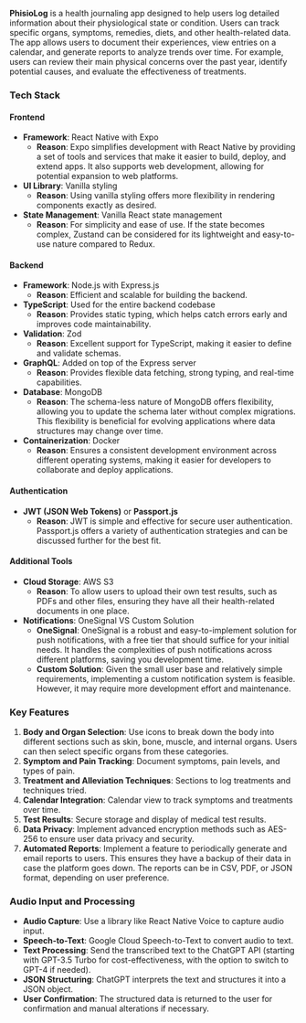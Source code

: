 **PhisioLog** is a health journaling app designed to help users log detailed information about their physiological state or condition. Users can track specific organs, symptoms, remedies, diets, and other health-related data. The app allows users to document their experiences, view entries on a calendar, and generate reports to analyze trends over time. For example, users can review their main physical concerns over the past year, identify potential causes, and evaluate the effectiveness of treatments.

### Tech Stack

#### Frontend

- **Framework**: React Native with Expo
  - **Reason**: Expo simplifies development with React Native by providing a set of tools and services that make it easier to build, deploy, and extend apps. It also supports web development, allowing for potential expansion to web platforms.
- **UI Library**: Vanilla styling
  - **Reason**: Using vanilla styling offers more flexibility in rendering components exactly as desired.
- **State Management**: Vanilla React state management
  - **Reason**: For simplicity and ease of use. If the state becomes complex, Zustand can be considered for its lightweight and easy-to-use nature compared to Redux.

#### Backend

- **Framework**: Node.js with Express.js
  - **Reason**: Efficient and scalable for building the backend.
- **TypeScript**: Used for the entire backend codebase
  - **Reason**: Provides static typing, which helps catch errors early and improves code maintainability.
- **Validation**: Zod
  - **Reason**: Excellent support for TypeScript, making it easier to define and validate schemas.
- **GraphQL**: Added on top of the Express server
  - **Reason**: Provides flexible data fetching, strong typing, and real-time capabilities.
- **Database**: MongoDB
  - **Reason**: The schema-less nature of MongoDB offers flexibility, allowing you to update the schema later without complex migrations. This flexibility is beneficial for evolving applications where data structures may change over time.
- **Containerization**: Docker
  - **Reason**: Ensures a consistent development environment across different operating systems, making it easier for developers to collaborate and deploy applications.

#### Authentication

- **JWT (JSON Web Tokens)** or **Passport.js**
  - **Reason**: JWT is simple and effective for secure user authentication. Passport.js offers a variety of authentication strategies and can be discussed further for the best fit.

#### Additional Tools

- **Cloud Storage**: AWS S3
  - **Reason**: To allow users to upload their own test results, such as PDFs and other files, ensuring they have all their health-related documents in one place.
- **Notifications**: OneSignal VS Custom Solution
  - **OneSignal**: OneSignal is a robust and easy-to-implement solution for push notifications, with a free tier that should suffice for your initial needs. It handles the complexities of push notifications across different platforms, saving you development time.
  - **Custom Solution**: Given the small user base and relatively simple requirements, implementing a custom notification system is feasible. However, it may require more development effort and maintenance.

### Key Features

1. **Body and Organ Selection**: Use icons to break down the body into different sections such as skin, bone, muscle, and internal organs. Users can then select specific organs from these categories.
2. **Symptom and Pain Tracking**: Document symptoms, pain levels, and types of pain.
3. **Treatment and Alleviation Techniques**: Sections to log treatments and techniques tried.
4. **Calendar Integration**: Calendar view to track symptoms and treatments over time.
5. **Test Results**: Secure storage and display of medical test results.
6. **Data Privacy**: Implement advanced encryption methods such as AES-256 to ensure user data privacy and security.
7. **Automated Reports**: Implement a feature to periodically generate and email reports to users. This ensures they have a backup of their data in case the platform goes down. The reports can be in CSV, PDF, or JSON format, depending on user preference.

### Audio Input and Processing

- **Audio Capture**: Use a library like React Native Voice to capture audio input.
- **Speech-to-Text**: Google Cloud Speech-to-Text to convert audio to text.
- **Text Processing**: Send the transcribed text to the ChatGPT API (starting with GPT-3.5 Turbo for cost-effectiveness, with the option to switch to GPT-4 if needed).
- **JSON Structuring**: ChatGPT interprets the text and structures it into a JSON object.
- **User Confirmation**: The structured data is returned to the user for confirmation and manual alterations if necessary.
